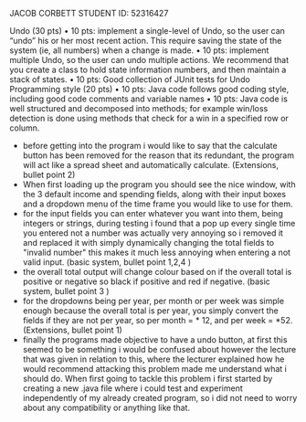 JACOB CORBETT
STUDENT ID: 52316427

Undo (30 pts)
• 10 pts: implement a single-level of Undo, so the user can “undo” his or her most recent
action. This require saving the state of the system (ie, all numbers) when a change is made.
• 10 pts: implement multiple Undo, so the user can undo multiple actions. We recommend
that you create a class to hold state information numbers, and then maintain a stack of
states.
• 10 pts: Good collection of JUnit tests for Undo
Programming style (20 pts)
• 10 pts: Java code follows good coding style, including good code comments and variable
names
• 10 pts: Java code is well structured and decomposed into methods; for example win/loss
detection is done using methods that check for a win in a specified row or column.

- before getting into the program i would like to say that the calculate button has been removed for the reason that its redundant, the program will act like a spread sheet and automatically calculate. (Extensions, bullet point 2)
- When first loading up the program you should see the nice window, with the 3 default income and spending fields, along with their input boxes and a dropdown menu of the time frame you would like to use for them.
- for the input fields you can enter whatever you want into them, being integers or strings, during testing i found that a pop up every single time you entered not a number was actually very annoying so i removed it and replaced it with simply dynamically changing the total fields to "invalid number" this makes it much less annoying when entering a not valid input. (basic system, bullet point 1,2,4 )
- the overall total output will change colour based on if the overall total is positive or negative so black if positive and red if negative. (basic system, bullet point 3 )
- for the dropdowns being per year, per month or per week was simple enough because the overall total is per year, you simply convert the fields if they are not per year, so per month = * 12, and per week = *52. (Extensions, bullet point 1)
- finally the programs made objective to have a undo button, at first this seemed to be something i would be confused about however the lecture that was given in relation to this, where the lecturer explained how he would recommend attacking this problem made me understand what i should do. When first going to tackle this problem i first started by creating a new .java file where i could test and experiment independently of my already created program, so i did not need to worry about any compatibility or anything like that.
